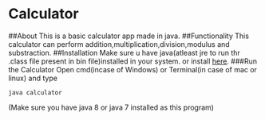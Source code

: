 # Calculator
##About
This is a basic calculator app made in java.
##Functionality
This calculator can perform addition,multiplication,division,modulus and substraction.
##Installation
Make sure u have java(atleast jre to run thr .class file present in bin file)installed in your system.
or install [here](http://www.oracle.com/technetwork/java/javase/downloads/jdk8-downloads-2133151.html).
###Run the Calculator
Open cmd(incase of Windows) or Terminal(in case of mac or linux) and type
```
java calculator
```
(Make sure you have java 8 or java 7 installed as this program)

